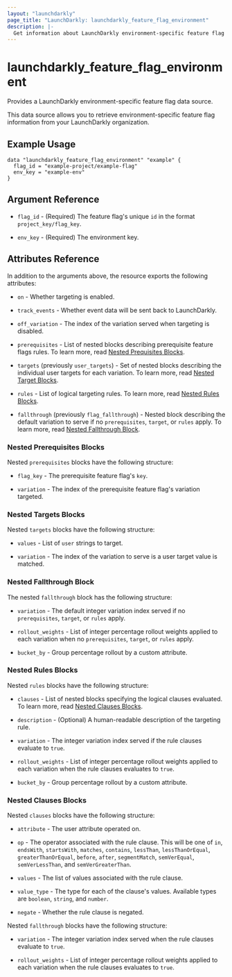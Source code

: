 ```yaml
---
layout: "launchdarkly"
page_title: "LaunchDarkly: launchdarkly_feature_flag_environment"
description: |-
  Get information about LaunchDarkly environment-specific feature flag configurations.
---
```


# launchdarkly_feature_flag_environment

Provides a LaunchDarkly environment-specific feature flag data source.

This data source allows you to retrieve environment-specific feature flag information from your LaunchDarkly organization.

## Example Usage

```hcl
data "launchdarkly_feature_flag_environment" "example" {
  flag_id = "example-project/example-flag"
  env_key = "example-env"
}
```

## Argument Reference

- `flag_id` - (Required) The feature flag's unique `id` in the format `project_key/flag_key`.

- `env_key` - (Required) The environment key.

## Attributes Reference

In addition to the arguments above, the resource exports the following attributes:

- `on` - Whether targeting is enabled.

- `track_events` - Whether event data will be sent back to LaunchDarkly.

- `off_variation` - The index of the variation served when targeting is disabled.

- `prerequisites` - List of nested blocks describing prerequisite feature flags rules. To learn more, read [Nested Prequisites Blocks](#nested-prerequisites-blocks).

- `targets` (previously `user_targets`) - Set of nested blocks describing the individual user targets for each variation. To learn more, read [Nested Target Blocks](#nested-targets-blocks).

- `rules` - List of logical targeting rules. To learn more, read [Nested Rules Blocks](#nested-rules-blocks).

- `fallthrough` (previously `flag_fallthrough`) - Nested block describing the default variation to serve if no `prerequisites`, `target`, or `rules` apply. To learn more, read [Nested Fallthrough Block](#nested-fallthrough-block).

### Nested Prerequisites Blocks

Nested `prerequisites` blocks have the following structure:

- `flag_key` - The prerequisite feature flag's `key`.

- `variation` - The index of the prerequisite feature flag's variation targeted.

### Nested Targets Blocks

Nested `targets` blocks have the following structure:

- `values` - List of `user` strings to target.

- `variation` - The index of the variation to serve is a user target value is matched.

### Nested Fallthrough Block

The nested `fallthrough` block has the following structure:

- `variation` - The default integer variation index served if no `prerequisites`, `target`, or `rules` apply.

- `rollout_weights` - List of integer percentage rollout weights applied to each variation when no `prerequisites`, `target`, or `rules` apply.

- `bucket_by` - Group percentage rollout by a custom attribute.

### Nested Rules Blocks

Nested `rules` blocks have the following structure:

- `clauses` - List of nested blocks specifying the logical clauses evaluated. To learn more, read [Nested Clauses Blocks](#nested-clauses-blocks).

- `description` - (Optional) A human-readable description of the targeting rule.

- `variation` - The integer variation index served if the rule clauses evaluate to `true`.

- `rollout_weights` - List of integer percentage rollout weights applied to each variation when the rule clauses evaluates to `true`.

- `bucket_by` - Group percentage rollout by a custom attribute.

### Nested Clauses Blocks

Nested `clauses` blocks have the following structure:

- `attribute` - The user attribute operated on.

- `op` - The operator associated with the rule clause. This will be one of `in`, `endsWith`, `startsWith`, `matches`, `contains`, `lessThan`, `lessThanOrEqual`, `greaterThanOrEqual`, `before`, `after`, `segmentMatch`, `semVerEqual`, `semVerLessThan`, and `semVerGreaterThan`.

- `values` - The list of values associated with the rule clause.

- `value_type` - The type for each of the clause's values. Available types are `boolean`, `string`, and `number`.

- `negate` - Whether the rule clause is negated.

Nested `fallthrough` blocks have the following structure:

- `variation` - The integer variation index served when the rule clauses evaluate to `true`.

- `rollout_weights` - List of integer percentage rollout weights applied to each variation when the rule clauses evaluates to `true`.
